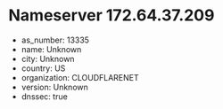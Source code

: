# Nameserver 172.64.37.209

* as_number: 13335
* name: Unknown
* city: Unknown
* country: US
* organization: CLOUDFLARENET
* version: Unknown
* dnssec: true
